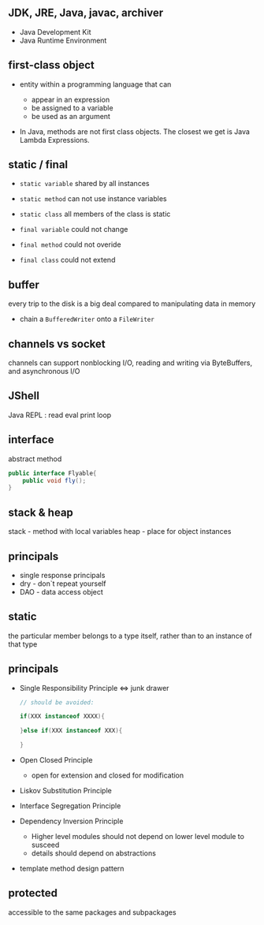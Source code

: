 ## JDK, JRE, Java, javac, archiver
- Java Development Kit
- Java Runtime Environment

## first-class object
- entity within a programming language that can 
    - appear in an expression
    - be assigned to a variable
    - be used as an argument

- In Java, methods are not first class objects. The closest we get is Java Lambda Expressions.

## static / final
 - `static variable` shared by all instances
 - `static method` can not use instance variables
 - `static class` all members of the class is static

 - `final variable` could not change
 - `final method` could not overide
 - `final class` could not extend

## buffer
every trip to the disk is a big deal compared to manipulating data in memory

- chain a `BufferedWriter` onto a `FileWriter`


## channels vs socket
channels can support nonblocking I/O, reading and writing via ByteBuffers, and asynchronous I/O

## JShell
Java REPL : read eval print loop

## interface
abstract method
```java
public interface Flyable{
    public void fly();
}
```

## stack & heap
stack - method with local variables
heap - place for object instances

## principals
- single response principals
- dry - don`t repeat yourself
- DAO - data access object


## static
the particular member belongs to a type itself, rather than to an instance of that type

## principals
- Single Responsibility Principle <=> junk drawer
    ```java
   // should be avoided:

   if(XXX instanceof XXXX){
    
   }else if(XXX instanceof XXX){

   }
    ```
- Open Closed Principle
    - open for extension and closed for modification

- Liskov Substitution Principle
- Interface Segregation Principle
- Dependency Inversion Principle
    - Higher level modules should not depend on lower level module to susceed
    - details should depend on abstractions
- template method design pattern

## protected
accessible to the same packages and subpackages
